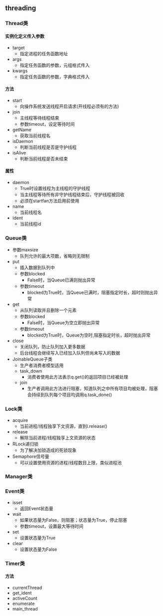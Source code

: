 ## threading

### Thread类
#### 实例化定义传入参数
- target   
	- 指定进程的任务函数地址
- args   
	- 指定任务函数的参数，元组格式传入
- kwargs   
	- 指定任务函数的参数，字典格式传入

#### 方法   
- start
	- 向操作系统发送线程开启请求(开线程必须有的方法)
- join
	- 主线程等待线程结束
	- 参数timeout，设定等待时间
- getName
	- 获取当前线程名
- isDaemon   
	- 判断当前线程是否是守护线程
- isAlive   
	- 判断当前线程是否未结束

#### 属性
- daemon
	- True时设置线程为主线程的守护线程
	- 当主线程等待所有非守护线程结束后，守护线程被回收
	- 必须在startfan方法启用前使用
- name
	- 当前线程名
- ident
	- 当前线程id

### Queue类
- 参数maxsize
	- 队列允许的最大项数，省略则无限制
- put
	- 插入数据到队列中
	- 参数blocked 
		- False时，当Queue已满则抛出异常
	- 参数timeout
		- blocked为True时，当Queue已满时，阻塞指定时长，超时则抛出异常
- get
	- 从队列读取并且删除一个元素
	- 参数blocked
		- False时，当Queue为空立即抛出异常
	- 参数timeout 
		- blocked为True时，Queue为空时,阻塞指定时长，超时抛出异常
- close
	- 关闭队列，防止队列加入更多数据
	- 后台线程会继续写入已经加入队列但尚未写入的数据
- JoinableQueue子类
	- 生产者消费者模型适用
	- task_down
		- 消费者使用此方法表示q.get()的返回项目已经被处理
	- join
		- 生产者调用此方法进行阻塞，知道队列之中所有项目均被处理，阻塞会持续到队列每个项目均调用q.task_done()

### Lock类
- acquire
	- 当前进程/线程独享下文资源，直到l.release()
- release
	- 解除当前进程/线程独享上文资源的状态
- RLock递归锁
	- 为了解决加锁造成的死锁现象
- Semaphore信号量
	- 可以设置使用资源的进程/线程数目上限，类似进程池

### Manager类

### Event类
- isset
	- 返回Event状态量
- wait
	- 如果状态量为False，则阻塞；状态量为True，停止阻塞
	- 参数timeout，设置最大等待时间
- set
	- 设置状态量为True
- clear
	- 设置状态量为False

### Timer类
#### 方法
- currentThread
- get_ident
- activeCount
- enumerate
- main_thread
